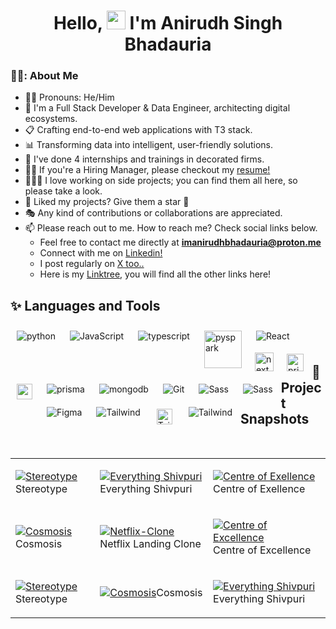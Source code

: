 <h1 align="center"> Hello, <img src="https://media.giphy.com/media/hvRJCLFzcasrR4ia7z/giphy.gif" width="30px" height="30px" /> I'm Anirudh Singh Bhadauria</h1>

### 👨‍💻: About Me 
- 👨‍💼 Pronouns: He/Him
- 💼 I'm a Full Stack Developer & Data Engineer, architecting digital ecosystems.
- 📋 Crafting end-to-end web applications with T3 stack.
- 📊 Transforming data into intelligent, user-friendly solutions.
- 🎒 I've done 4 internships and trainings in decorated firms.
- 👩‍💼 If you're a Hiring Manager, please checkout my [resume!](https://ik.imagekit.io/kvap7rsky/resume.pdf?updatedAt=1707572553324)
- 👩🏻‍🏫 I love working on side projects; you can find them all here, so please take a look.
- 🧭 Liked my projects? Give them a star 🌟
- 🎭 Any kind of contributions or collaborations are appreciated. 
- 📫 Please reach out to me. How to reach me? Check social links below.
    - Feel free to contact me directly at [<strong>imanirudhbhadauria@proton.me</strong>](mailto:imanirudhbhadauria@proton.me)
    - Connect with me on [Linkedin!](https://www.linkedin.com/in/anirudhsinghbhadauria/)
    - I post regularly on [X too..](https://twitter.com/LieCheatSteal_)
    - Here is my [Linktree](https://linktr.ee/anirudhsinghbhadauria), you will find all the other links here!

<h2><b>✨ Languages and Tools</b></h2>

<img align="left" alt="python" style="padding:10px;" src="https://img.icons8.com/?size=30&id=13441&format=png&color=000000" />

<img align="left" alt="JavaScript" style="padding:10px;" src="https://img.icons8.com/color/30/null/javascript--v1.png" />

<img align="left" style="padding:10px;" src="https://img.icons8.com/color/31/typescript.png" alt="typescript"/>

<img align="left" alt="pyspark" width="60px" style="padding:10px;" src="https://spark.apache.org/docs/latest/api/python/_static/spark-logo-reverse.png" />

<img align="left" alt="React" style="padding:10px;" src="https://img.icons8.com/color/30/null/react-native.png" />

<img align="left" alt="next" width='30px' style="padding:8px;" src="https://firebasestorage.googleapis.com/v0/b/everything-shivpuri-c7a4f.appspot.com/o/next.png?alt=media&token=c96879a5-d28a-4a2d-85b4-fdcb5f95d20c" />

<img  align="left" alt="prisma"
 style="padding:10px;" 
height="28px"  
width="27px" src="https://firebasestorage.googleapis.com/v0/b/server-actions-1971f.appspot.com/o/hemlo.png?alt=media&token=8e0f9d8c-a74f-4c3d-a6e4-8e7e2216bd3a" alt="prisma-orm"/>

<img  align="left" alt="sanity"
 style="padding:10px;" 
height="25px"  src="https://avatars.githubusercontent.com/u/17177659?s=48&v=4" alt="prisma-orm"/>

<img  align="left" alt="prisma"
 style="padding:10px;" src="https://img.icons8.com/color/27/prisma-orm.png" alt="prisma-orm"/>

<img align="left" alt="mongodb"
 style="padding:10px;" src="https://img.icons8.com/external-tal-revivo-color-tal-revivo/29/external-mongodb-a-cross-platform-document-oriented-database-program-logo-color-tal-revivo.png" alt="external-mongodb-a-cross-platform-document-oriented-database-program-logo-color-tal-revivo"/>


<img align="left" alt="Git" style="padding:10px;" src="https://img.icons8.com/color/30/null/git.png" />

<img align="left" alt="Sass" style="padding:10px;" src="https://img.icons8.com/color-glass/30/null/github--v1.png" />

<img align="left" alt="Sass" style="padding:10px;" src="https://img.icons8.com/color/30/null/sass.png" />

<img align="left" alt="Figma" style="padding:10px;" src="https://img.icons8.com/fluency/28/null/figma.png" />

<img align="left" alt="Tailwind" style="padding:10px;" src="https://img.icons8.com/color/30/null/tailwindcss.png" />

<img align="left" alt="Tailwind" width='25px' style="padding:13px;" src="https://firebasestorage.googleapis.com/v0/b/everything-shivpuri-c7a4f.appspot.com/o/vecel.png?alt=media&token=321dd0a9-5e6d-4427-8881-fc995d5c1188" />

<img align="left" alt="Tailwind" style="padding:10px;" src="https://img.icons8.com/color/30/null/firebase.png" />
<br/>
<br/>

## **🧨 Project Snapshots**

<table border="0" width='100%'>
 <tr>
 <td>

[![Stereotype](https://ik.imagekit.io/kvap7rsky/dash-d-1.png?updatedAt=1699469787633)](https://github.com/AnirudhSinghBhadauria/stereotype)Stereotype

</td>
<td>

[![Everything Shivpuri](https://mir-s3-cdn-cf.behance.net/project_modules/fs/e77e5e168517879.643c47c336755.png)](https://github.com/AnirudhSinghBhadauria/Everything-Shivpuri)Everything Shivpuri

</td>
<td>

[![Centre of Exellence](	https://mir-s3-cdn-cf.behance.net/project_modules/fs/7102f0178350021.64e65788ea951.jpg)](https://github.com/AnirudhSinghBhadauria/centre-excellence)
Centre of Exellence

</td>
</tr>

 <tr>
<td>

[![Cosmosis](https://mir-s3-cdn-cf.behance.net/project_modules/1400/54d0a9164756167.63fc8434084dd.png)](https://github.com/AnirudhSinghBhadauria/Cosmosis)Cosmosis

</td>
<td>

[![Netflix-Clone](https://mir-s3-cdn-cf.behance.net/project_modules/fs/e2cc77168836349.644172c20a9e7.png)](https://github.com/AnirudhSinghBhadauria/Netflix-Clone)Netflix Landing Clone

</td>
<td>

[![Centre of Excellence](https://mir-s3-cdn-cf.behance.net/project_modules/fs/43972a178350021.64e6578912aa5.png)](https://github.com/AnirudhSinghBhadauria/centre-excellence)Centre of Excellence

</td>
 </tr>
<br />
 <tr>
 <td>

[![Stereotype](https://ik.imagekit.io/kvap7rsky/post-d-orange.png?updatedAt=1699469792756)](https://github.com/AnirudhSinghBhadauria/stereotype)Stereotype

</td>
<td>

[![Cosmosis](https://mir-s3-cdn-cf.behance.net/project_modules/1400/03d011164756167.63fc8433e94b4.png)](https://github.com/AnirudhSinghBhadauria/Cosmosis)Cosmosis

</td>
<td>

[![Everything Shivpuri](https://mir-s3-cdn-cf.behance.net/project_modules/fs/968797168517879.644424bf69091.png)](https://github.com/AnirudhSinghBhadauria/Everything-Shivpuri)Everything Shivpuri

</td>
 </tr>

</table>
